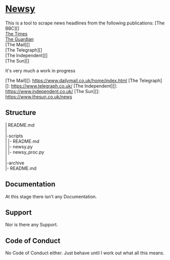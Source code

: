 [Newsy][]
===================

This is a tool to scrape news headlines from the following publications:
[The BBC][] <br />
[The Times][] <br />
[The Guardian][] <br />
[The Mail][] <br />
[The Telegraph][] <br />
[The Independent][] <br />
[The Sun][] <br />


It's very much a work in progress

[Newsy]: https://github.com/trevordistance/newsy
[BBC]: https://www.bbc.co.uk/news
[The Times]: https://www.thetimes.co.uk/
[The Guardian]: https://www.theguardian.com/uk/
[The Mail][]: https://www.dailymail.co.uk/home/index.html
[The Telegraph][]: https://www.telegraph.co.uk/
[The Independent][]: https://www.independent.co.uk/
[The Sun][]: https://www.thesun.co.uk/news

Structure
---------

| README.md <br />
| <br />
|-scripts <br />
|   |- README.md <br />
|   |- newsy.py <br />
|   |- newsy_proc.py <br />
| <br />
|-archive <br />
    |- README.md <br />

Documentation
-------------

At this stage there isn't any Documentation.

Support
-------

Nor is there any Support.

Code of Conduct
---------------

No Code of Conduct either.  Just behave until I work out what all this means.
